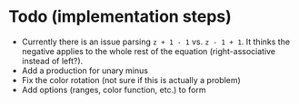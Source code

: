 # Todo (implementation steps)

- Currently there is an issue parsing `z + 1 - 1` vs. `z - 1 + 1`. It thinks the negative applies to the whole rest of the equation (right-associative instead of left?).
- Add a production for unary minus
- Fix the color rotation (not sure if this is actually a problem)
- Add options (ranges, color function, etc.) to form
